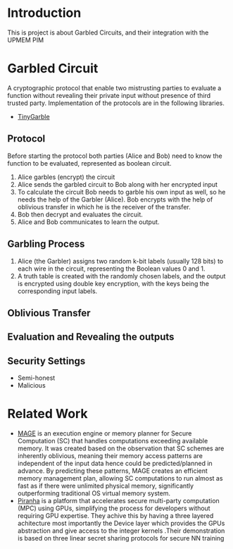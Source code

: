 # Introduction
This is project is about Garbled Circuits, and their integration with the UPMEM PIM

# Garbled Circuit
A cryptographic protocol that enable two mistrusting parties to evaluate a function without revealing their private input without presence of third trusted party.
Implementation of the protocols are in the following libraries.
- [TinyGarble](https://github.com/IntelLabs/TinyGarble2.0)

## Protocol
Before starting the protocol both parties (Alice and Bob) need to know the function to be evaluated, represented as boolean circuit.
1. Alice garbles (encrypt) the circuit
2. Alice sends the garbled circuit to Bob along with her encrypted input
3. To calculate the circuit Bob needs to garble his own input as well, so he needs the help of the Garbler (Alice). Bob encrypts with the help of oblivious transfer in which he is the receiver of the transfer.
4. Bob then decrypt and evaluates the circuit.
5. Alice and Bob communicates to learn the output.
	
## Garbling Process
1. Alice (the Garbler) assigns two random k-bit labels (usually 128 bits) to each wire in the circuit, representing the Boolean values 0 and 1.
2. A truth table is created with the randomly chosen labels, and the output is encrypted using double key encryption, with the keys being the corresponding input labels.

## Oblivious Transfer
## Evaluation and Revealing the outputs
## Security Settings
- Semi-honest
- Malicious

# Related Work
- [MAGE](https://www.usenix.org/conference/osdi21/presentation/kumar) is an execution engine or memory planner for Secure Computation (SC) that handles computations exceeding available memory. It was created based on the observation that SC schemes are inherently oblivious, meaning their memory access patterns are independent of the input data hence could be predicted/planned in advance. By predicting these patterns, MAGE creates an efficient memory management plan, allowing SC computations to run almost as fast as if there were unlimited physical memory, significantly outperforming traditional OS virtual memory system.
- [Piranha](https://www.usenix.org/system/files/sec22-watson.pdf) is a platform that accelerates secure multi-party computation (MPC) using GPUs, simplifying the process for developers without requiring GPU expertise. They achive this by having a three layered achitecture most importantly the Device layer which provides the GPUs abstraction and give access to the integer kernels .Their demonstration is based on three linear secret sharing protocols for secure NN training  
